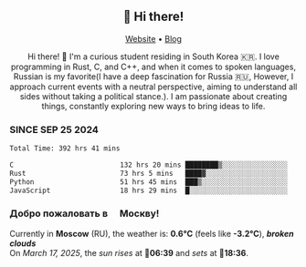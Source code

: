 <h2 align="center">👋 Hi there!</h2>
<p align="center">
  <a href="https://urdekcah.ru">Website</a> •
  <a href="https://urdekcah.blog">Blog</a>
</p>

<p align="center">
  Hi there! 👋 I'm a curious student residing in South Korea 🇰🇷. I love programming in Rust, C, and C++, and when it comes to spoken languages, Russian is my favorite(I have a deep fascination for Russia 🇷🇺, However, I approach current events with a neutral perspective, aiming to understand all sides without taking a political stance.). I am passionate about creating things, constantly exploring new ways to bring ideas to life.
</p>

### SINCE SEP 25 2024
<!--START_SECTION:waka-->
<!--LAST_WAKA_UPDATE:2025-03-15 18:27:31-->
```txt
Total Time: 392 hrs 41 mins

C                          132 hrs 20 mins ████████▒░░░░░░░░░░░░░░░░   32.80 %
Rust                       73 hrs 5 mins   ████▓░░░░░░░░░░░░░░░░░░░░   18.12 %
Python                     51 hrs 45 mins  ███▒░░░░░░░░░░░░░░░░░░░░░   12.83 %
JavaScript                 18 hrs 29 mins  █░░░░░░░░░░░░░░░░░░░░░░░░   04.58 %
```
<!--END_SECTION:waka-->

<h3>Добро пожаловать в <img src="https://cdn-icons-png.flaticon.com/512/197/197408.png" width="13"/> Москву!</h3>

<!--START_SECTION:weather:moscow-->
<!--LAST_WEATHER_UPDATE:2025-03-16 21:18:43-->
Currently in **Moscow** (RU), the weather is: **0.6°C** (feels like **-3.2°C**), ***broken clouds***<br/>
On *March 17, 2025*, the *sun rises* at 🌅**06:39** and *sets* at 🌇**18:36**.
<!--END_SECTION:weather-->

